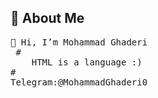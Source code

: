 
## 🚀 About Me
<pre>
👋 Hi, I’m Mohammad Ghaderi
 #<frontend
    role = "developer"        
    class = "beginner"
    learing = "React">
    HTML is a language :)
#</frontend> 
Telegram:@MohammadGhaderi0



